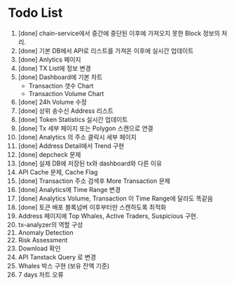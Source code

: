 # Todo List

1. [done] chain-service에서 중간에 중단된 이후에 가져오지 못한 Block 정보의 처리.
2. [done] 기본 DB에서 API로 리스트를 가져온 이후에 실시간 업데이트
3. [done] Anlytics 페이지
4. [done] TX List에 정보 변경
5. [done] Dashboard에 기본 차트
   - Transaction 갯수 Chart
   - Transaction Volume Chart
6. [done] 24h Volume 수정
7. [done] 상위 송수신 Address 리스트
8. [done] Token Statistics 실시간 업데이트
9. [done] Tx 세부 페이지 또는 Polygon 스캔으로 연결
10. [done] Analytics 의 주소 클릭시 세부 페이지
11. [done] Address Detail에서 Trend 구현
12. [done] depcheck 문제
13. [done] 실제 DB에 저장된 tx와 dashboard와 다른 이유
14. API Cache 문제, Cache Flag
15. [done] Transaction 주소 검색후 More Transaction 문제
16. [done] Analytics에 Time Range 변경
17. [done] Analytics Volume, Transaction 이 Time Range에 달라도 똑같음
18. [done] 토큰 배포 블록넘버 이후부터만 스캔하도록 최적화
19. Address 페이지에 Top Whales, Active Traders, Suspicious 구현.
20. tx-analyzer의 역할 구성
21. Anomaly Detection
22. Risk Assessment
23. Download 확인
24. API Tanstack Query 로 변경
25. Whales 박스 구현 (보유 잔액 기준)
26. 7 days 차트 오류
